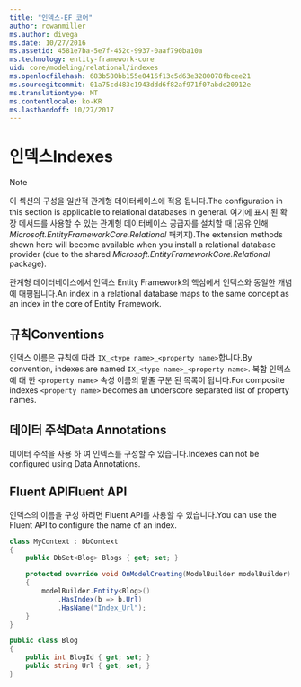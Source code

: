 ```yaml
---
title: "인덱스-EF 코어"
author: rowanmiller
ms.author: divega
ms.date: 10/27/2016
ms.assetid: 4581e7ba-5e7f-452c-9937-0aaf790ba10a
ms.technology: entity-framework-core
uid: core/modeling/relational/indexes
ms.openlocfilehash: 683b580bb155e0416f13c5d63e3280078fbcee21
ms.sourcegitcommit: 01a75cd483c1943ddd6f82af971f07abde20912e
ms.translationtype: MT
ms.contentlocale: ko-KR
ms.lasthandoff: 10/27/2017
---
```

# <a name="indexes"></a><span data-ttu-id="b9a4d-102">인덱스</span><span class="sxs-lookup"><span data-stu-id="b9a4d-102">Indexes</span></span>

> [!NOTE]  
> <span data-ttu-id="b9a4d-103">이 섹션의 구성을 일반적 관계형 데이터베이스에 적용 됩니다.</span><span class="sxs-lookup"><span data-stu-id="b9a4d-103">The configuration in this section is applicable to relational databases in general.</span></span> <span data-ttu-id="b9a4d-104">여기에 표시 된 확장 메서드를 사용할 수 있는 관계형 데이터베이스 공급자를 설치할 때 (공유 인해 *Microsoft.EntityFrameworkCore.Relational* 패키지).</span><span class="sxs-lookup"><span data-stu-id="b9a4d-104">The extension methods shown here will become available when you install a relational database provider (due to the shared *Microsoft.EntityFrameworkCore.Relational* package).</span></span>

<span data-ttu-id="b9a4d-105">관계형 데이터베이스에서 인덱스 Entity Framework의 핵심에서 인덱스와 동일한 개념에 매핑됩니다.</span><span class="sxs-lookup"><span data-stu-id="b9a4d-105">An index in a relational database maps to the same concept as an index in the core of Entity Framework.</span></span>

## <a name="conventions"></a><span data-ttu-id="b9a4d-106">규칙</span><span class="sxs-lookup"><span data-stu-id="b9a4d-106">Conventions</span></span>

<span data-ttu-id="b9a4d-107">인덱스 이름은 규칙에 따라 `IX_<type name>_<property name>`합니다.</span><span class="sxs-lookup"><span data-stu-id="b9a4d-107">By convention, indexes are named `IX_<type name>_<property name>`.</span></span> <span data-ttu-id="b9a4d-108">복합 인덱스에 대 한 `<property name>` 속성 이름의 밑줄 구분 된 목록이 됩니다.</span><span class="sxs-lookup"><span data-stu-id="b9a4d-108">For composite indexes `<property name>` becomes an underscore separated list of property names.</span></span>

## <a name="data-annotations"></a><span data-ttu-id="b9a4d-109">데이터 주석</span><span class="sxs-lookup"><span data-stu-id="b9a4d-109">Data Annotations</span></span>

<span data-ttu-id="b9a4d-110">데이터 주석을 사용 하 여 인덱스를 구성할 수 있습니다.</span><span class="sxs-lookup"><span data-stu-id="b9a4d-110">Indexes can not be configured using Data Annotations.</span></span>

## <a name="fluent-api"></a><span data-ttu-id="b9a4d-111">Fluent API</span><span class="sxs-lookup"><span data-stu-id="b9a4d-111">Fluent API</span></span>

<span data-ttu-id="b9a4d-112">인덱스의 이름을 구성 하려면 Fluent API를 사용할 수 있습니다.</span><span class="sxs-lookup"><span data-stu-id="b9a4d-112">You can use the Fluent API to configure the name of an index.</span></span>

<!-- [!code-csharp[Main](samples/core/relational/Modeling/FluentAPI/Samples/Relational/IndexName.cs?highlight=9)] -->
``` csharp
class MyContext : DbContext
{
    public DbSet<Blog> Blogs { get; set; }

    protected override void OnModelCreating(ModelBuilder modelBuilder)
    {
        modelBuilder.Entity<Blog>()
            .HasIndex(b => b.Url)
            .HasName("Index_Url");
    }
}

public class Blog
{
    public int BlogId { get; set; }
    public string Url { get; set; }
}
```
